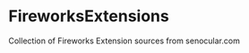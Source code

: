 FireworksExtensions
===================

Collection of Fireworks Extension sources from senocular.com
